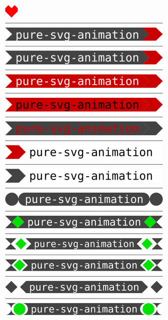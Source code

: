 
<img src="heart2.svg" />

<hr>

<img src="head1.svg" />

<hr>

<img src="head2.svg" />

<hr>

<img src="head3.svg" />

<hr>

<img src="head4.svg" />

<hr>

<img src="head5.svg" />

<hr>

<img src="head6.svg" />

<hr>

<img src="head7.svg" />

<hr>

<img src="head8.svg" />

<hr>

<img src="head9.svg" />

<hr>

<img src="head10.svg" />

<hr>

<img src="head11.svg" />
<hr>

<img src="head12.svg" />

<hr>

<img  align="center" src="head13.svg" />
